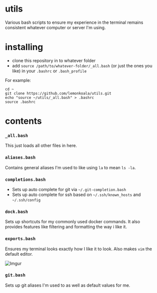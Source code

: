 # utils
Various bash scripts to ensure my experience in the terminal remains consistent whatever computer or server I'm using.

# installing

* clone this repository in to whatever folder
* add `source /path/to/whatever-folder/_all.bash` (or just the ones you like) in your `.bashrc` or `.bash_profile`

For example:

```
cd ~
git clone https://github.com/lemonkoala/utils.git
echo "source ~/utils/_all.bash" > .bashrc
source .bashrc
```

# contents

### `_all.bash`

This just loads all other files in here.

### `aliases.bash`

Contains general aliases I'm used to like using `la` to mean `ls -la`.

### `completions.bash`

* Sets up auto complete for git via `~/.git-completion.bash`
* Sets up auto complete for ssh based on `~/.ssh/known_hosts` and `~/.ssh/config`

### `dock.bash`

Sets up shortcuts for my commonly used docker commands. It also provides features like filtering and formatting the way i like it.

### `exports.bash`

Ensures my terminal looks exactly how I like it to look. Also makes `vim` the default editor.

![Imgur](https://i.imgur.com/IiLmAXF.png)

### `git.bash`

Sets up git aliases I'm used to as well as default values for me.
